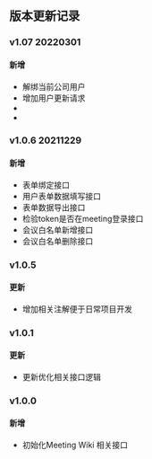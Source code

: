 ## 版本更新记录

### v1.07 20220301
#### 新增

- 解绑当前公司用户 
- 增加用户更新请求
- 
- 

### v1.0.6  20211229

#### 新增

- 表单绑定接口
- 用户表单数据填写接口  
- 表单数据导出接口
- 检验token是否在meeting登录接口
- 会议白名单新增接口
- 会议白名单删除接口


### v1.0.5

#### 更新

- 增加相关注解便于日常项目开发

### v1.0.1

#### 更新

- 更新优化相关接口逻辑


### v1.0.0  

#### 新增

- 初始化Meeting Wiki 相关接口

